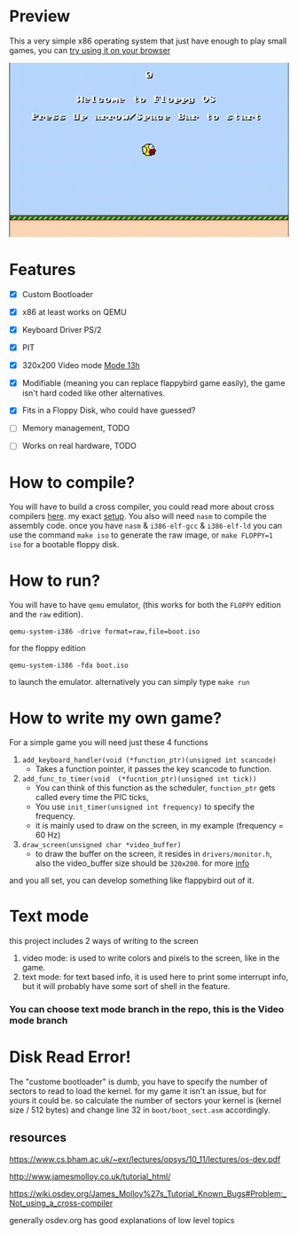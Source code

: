 # Preview

This a very simple x86 operating system that just have enough to play small games, you can [try using it on your browser](https://aa-hamza.github.io/floppy-os/)

![Floppy OS preivew gif](./preview/preview.gif)

# Features
 - [x] Custom Bootloader 
 - [x] x86 at least works on QEMU
 - [x] Keyboard Driver PS/2
 - [x] PIT
 - [x] 320x200 Video mode [Mode 13h](https://en.wikipedia.org/wiki/VGA_text_mode)
 - [x] Modifiable (meaning you can replace flappybird game easily), the game isn't hard coded like other alternatives.
 - [x] Fits in a Floppy Disk, who could have guessed?
 - [ ] Memory management, TODO
 - [ ] Works on real hardware, TODO

 
# How to compile?
You will have to build a cross compiler, you could read more about cross compilers [here](https://wiki.osdev.org/GCC_Cross-Compiler). my exact [setup](https://github.com/cfenollosa/os-tutorial/tree/master/11-kernel-crosscompiler).
You also will need `nasm` to compile the assembly code.
once you have `nasm` & `i386-elf-gcc` & `i386-elf-ld` you can use the command `make iso` to generate the raw image, or `make FLOPPY=1 iso` for a bootable floppy disk.

# How to run?
You will have to have `qemu` emulator, (this works for both the `FLOPPY` edition and the `raw` edition).
```
qemu-system-i386 -drive format=raw,file=boot.iso
```

for the floppy edition
```
qemu-system-i386 -fda boot.iso
```

to launch the emulator. alternatively you can simply type `make run`

# How to write my own game?
For a simple game you will need just these 4 functions
1. `add_keyboard_handler(void (*function_ptr)(unsigned int scancode)` 
    - Takes a function pointer, it passes the key scancode to function.
2.  `add_func_to_timer(void  (*fucntion_ptr)(unsigned int tick))`
	- You can think of this function as the scheduler, `function_ptr` gets called every time the PIC ticks,
	- You use `init_timer(unsigned int frequency)` to specify the frequency.
	- it is mainly used to draw on the screen, in my example (frequency = 60 Hz)
3. `draw_screen(unsigned char *video_buffer)` 
    - to draw the buffer on the screen, it resides in `drivers/monitor.h`, also the video_buffer size should be `320x200`. for more [info](https://en.wikipedia.org/wiki/Mode_13h)

and you all set, you can develop something like flappybird out of it.

# Text mode
this project includes 2 ways of writing to the screen
1. video mode: is used to write colors and pixels to the screen, like in the game.
2. text mode: for text based info, it is used here to print some interrupt info, but it will probably have some sort of shell in the feature.
### You can choose text mode branch in the repo, this is the Video mode branch

# Disk Read Error!
The "custome bootloader" is dumb, you have to specify the number of sectors to read to load the kernel. for my game it isn't an issue, but for yours it could be. so calculate the number of sectors your kernel is (kernel size / 512 bytes) and change line 32 in `boot/boot_sect.asm` accordingly.

## resources
https://www.cs.bham.ac.uk/~exr/lectures/opsys/10_11/lectures/os-dev.pdf

http://www.jamesmolloy.co.uk/tutorial_html/

https://wiki.osdev.org/James_Molloy%27s_Tutorial_Known_Bugs#Problem:_Not_using_a_cross-compiler

generally osdev.org has good explanations of low level topics
